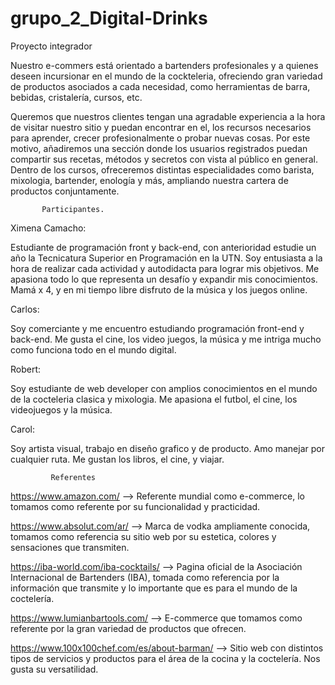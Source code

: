 # grupo_2_Digital-Drinks
Proyecto integrador 

Nuestro e-commers está orientado a bartenders profesionales y a quienes deseen incursionar en el mundo de la cockteleria, ofreciendo gran variedad de productos asociados a cada necesidad, como herramientas de barra, bebidas, cristalería, cursos, etc. 
    
Queremos que nuestros clientes tengan una agradable experiencia a la hora de visitar nuestro sitio y puedan encontrar en el, los recursos necesarios para aprender, crecer profesionalmente o probar nuevas cosas. Por este motivo, añadiremos una sección donde los usuarios registrados puedan compartir sus recetas, métodos y secretos con vista al público en general.
Dentro de los cursos, ofreceremos distintas especialidades como barista, mixologia, bartender, enología y más, ampliando nuestra cartera de productos conjuntamente.



           Participantes. 

Ximena Camacho:

Estudiante de programación front y back-end, con anterioridad estudie un año la Tecnicatura Superior en Programación en la UTN. Soy entusiasta a la hora de realizar cada actividad y autodidacta para lograr mis objetivos. Me apasiona todo lo que representa un desafío y expandir mis conocimientos. Mamá x 4, y en mi tiempo libre disfruto de la música y los juegos online.

Carlos:

 Soy comerciante y me encuentro estudiando programación front-end y back-end. Me gusta el cine, los video juegos, la música y me intriga mucho como funciona todo en el mundo digital.
 
Robert: 

Soy estudiante de web developer con amplios conocimientos en el mundo de la cocteleria clasica y mixologia. Me apasiona el futbol, el cine, los videojuegos y la música.

Carol: 

Soy artista visual, trabajo en diseño grafico y de producto.
Amo manejar por cualquier ruta. Me gustan los libros, el cine, y viajar.


             Referentes

 https://www.amazon.com/   --> Referente mundial como e-commerce, lo tomamos como referente por su funcionalidad y practicidad.

 https://www.absolut.com/ar/ --> Marca de vodka ampliamente conocida, tomamos como referencia su sitio web por su estetica, colores y sensaciones que transmiten.

 https://iba-world.com/iba-cocktails/ --> Pagina oficial de la Asociación Internacional de Bartenders (IBA), tomada como referencia por la información que transmite y lo importante que es para el mundo de la coctelería. 

 https://www.lumianbartools.com/ --> E-commerce que tomamos como referente por la gran variedad de productos que ofrecen.

 https://www.100x100chef.com/es/about-barman/ --> Sitio web con distintos tipos de servicios y productos para el área de la cocina y la coctelería. Nos gusta su versatilidad.

 


